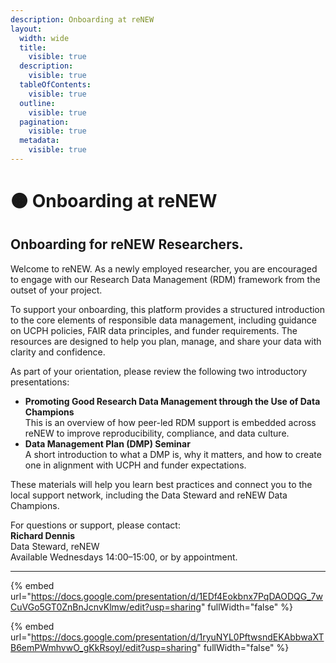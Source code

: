 ```yaml
---
description: Onboarding at reNEW
layout:
  width: wide
  title:
    visible: true
  description:
    visible: true
  tableOfContents:
    visible: true
  outline:
    visible: true
  pagination:
    visible: true
  metadata:
    visible: true
---
```


# 🟠 Onboarding at reNEW

## Onboarding for reNEW Researchers.

Welcome to reNEW. As a newly employed researcher, you are encouraged to engage with our Research Data Management (RDM) framework from the outset of your project.

To support your onboarding, this platform provides a structured introduction to the core elements of responsible data management, including guidance on UCPH policies, FAIR data principles, and funder requirements. The resources are designed to help you plan, manage, and share your data with clarity and confidence.

As part of your orientation, please review the following two introductory presentations:

* **Promoting Good Research Data Management through the Use of Data Champions**\
  This is an overview of how peer-led RDM support is embedded across reNEW to improve reproducibility, compliance, and data culture.
* **Data Management Plan (DMP) Seminar**\
  A short introduction to what a DMP is, why it matters, and how to create one in alignment with UCPH and funder expectations.

These materials will help you learn best practices and connect you to the local support network, including the Data Steward and reNEW Data Champions.

For questions or support, please contact:\
**Richard Dennis**\
Data Steward, reNEW\
Available Wednesdays 14:00–15:00, or by appointment.

***

{% embed url="https://docs.google.com/presentation/d/1EDf4Eokbnx7PqDAODQG_7wCuVGo5GT0ZnBnJcnvKlmw/edit?usp=sharing" fullWidth="false" %}



{% embed url="https://docs.google.com/presentation/d/1ryuNYL0PftwsndEKAbbwaXTB6emPWmhvwO_gKkRsoyI/edit?usp=sharing" fullWidth="false" %}
